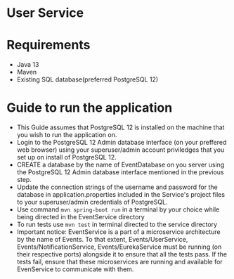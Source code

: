# User Service

# Requirements
- Java 13 
- Maven
- Existing SQL database(preferred PostgreSQL 12)
# Guide to run the application

- This Guide assumes that PostgreSQL 12 is installed on the machine that you wish to run the application on.
- Login to the PostgreSQL 12 Admin database interface (on your preffered web browser) using your superuser/admin account priviledges that you set up on install of PostgreSQL 12.
- CREATE a database by the name of EventDatabase on you server using the PostgreSQL 12 Admin database interface mentioned in the previous step.
- Update the connection strings of the username and password for the database in application.properties included in the Service's project files to your superuser/admin credentials of PostgreSQL.
- Use command `mvn spring-boot run` in a terminal by your choice while being directed in the EventService directory 
- To run tests use  `mvn test`  in terminal directed to the service directory 
- Important notice: EventService is a part of a microservice architecture by the name of Events. To that extent, Events/UserService, Events/NotificationService, Events/EurekaService must be running (on their respective ports) alongside it to ensure that all the tests pass. If the tests fail, ensure that these microservices are running and available for EvenService to communicate with them.
